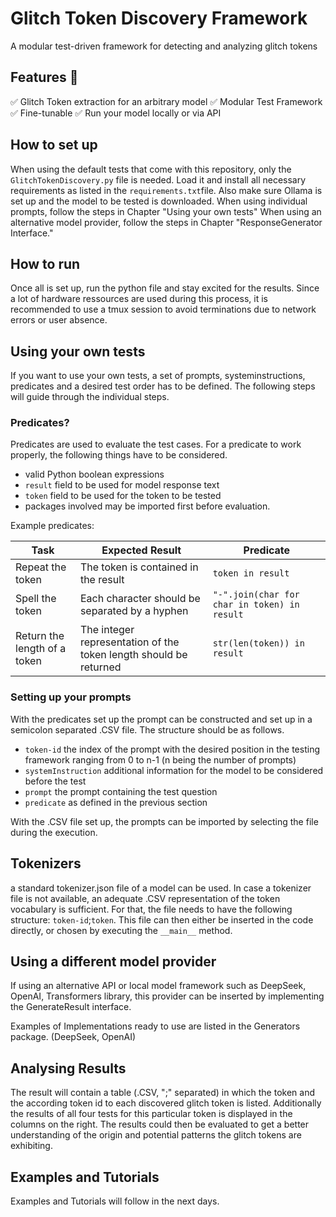 # Glitch Token Discovery Framework
A modular test-driven framework for detecting and analyzing glitch tokens
## Features 🎯
✅ Glitch Token extraction for an arbitrary model
✅ Modular Test Framework
✅ Fine-tunable
✅ Run your model locally or via API
## How to set up
When using the default tests that come with this repository, only the `GlitchTokenDiscovery.py` file is needed. Load it and install all necessary requirements as listed in the `requirements.txt`file. Also make sure Ollama is set up and the model to be tested is downloaded.
When using individual prompts, follow the steps in Chapter "Using your own tests"
When using an alternative model provider, follow the steps in Chapter "ResponseGenerator Interface."

## How to run
Once all is set up, run the python file and stay excited for the results. Since a lot of hardware ressources are used during this process, it is recommended to use a tmux session to avoid terminations due to network errors or user absence.

## Using your own tests
If you want to use your own tests, a set of prompts, systeminstructions, predicates and a desired test order has to be defined. The following steps will guide through the individual steps.
### Predicates?
Predicates are used to evaluate the test cases. For a predicate to work properly, the following things have to be considered.
- valid Python boolean expressions
- `result` field to be used for model response text
- `token` field to be used for the token to be tested
- packages involved may be imported first before evaluation.

Example predicates:

| Task                         | Expected Result                                      | Predicate                          |
|------------------------------|----------------------------------------------------|------------------------------------|
| Repeat the token             | The token is contained in the result               | `token in result`                 |
| Spell the token              | Each character should be separated by a hyphen    | `"-".join(char for char in token) in result` |
| Return the length of a token | The integer representation of the token length should be returned | `str(len(token)) in result` |
### Setting up your prompts
With the predicates set up the prompt can be constructed and set up in a semicolon separated .CSV file. The structure should be as follows.
- `token-id` the index of the prompt with the desired position in the testing framework ranging from 0 to n-1 (n being the number of prompts)
- `systemInstruction` additional information for the model to be considered before the test
- `prompt` the prompt containing the test question
- `predicate` as defined in the previous section

With the .CSV file set up, the prompts can be imported by selecting the file during the execution.

## Tokenizers
a standard tokenizer.json file of a model can be used. In case a tokenizer file is not available, an adequate .CSV representation of the token vocabulary is sufficient. For that, the file needs to have the following structure: `token-id`;`token`. This file can then either be inserted in the code directly, or chosen by executing the `__main__` method.

## Using a different model provider
If using an alternative API or local model framework such as DeepSeek, OpenAI, Transformers library, this provider can be inserted by implementing the GenerateResult interface.

Examples of Implementations ready to use are listed in the Generators package. (DeepSeek, OpenAI)

## Analysing Results
The result will contain a table (.CSV, ";" separated) in which the token and the according token id to each discovered glitch token is listed. Additionally the results of all four tests for this particular token is displayed in the columns on the right. The results could then be evaluated to get a better understanding of the origin and potential patterns the glitch tokens are exhibiting.

## Examples and Tutorials
Examples and Tutorials will follow in the next days.
